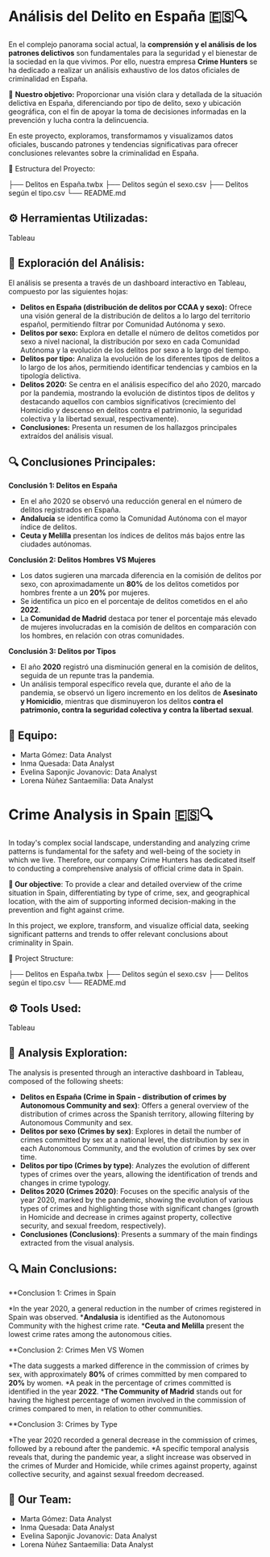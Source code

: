 
# Análisis del Delito en España 🇪🇸🔍

En el complejo panorama social actual, la **comprensión y el análisis de los patrones delictivos** son fundamentales para la seguridad y el bienestar de la sociedad en la que vivimos. Por ello, nuestra empresa **Crime Hunters** se ha dedicado a realizar un análisis exhaustivo de los datos oficiales de criminalidad en España.

🎯 **Nuestro objetivo:** Proporcionar una visión clara y detallada de la situación delictiva en España, diferenciando por tipo de delito, sexo y ubicación geográfica, con el fin de apoyar la toma de decisiones informadas en la prevención y lucha contra la delincuencia.

En este proyecto, exploramos, transformamos y visualizamos datos oficiales, buscando patrones y tendencias significativas para ofrecer conclusiones relevantes sobre la criminalidad en España.

📂 Estructura del Proyecto:

├── Delitos en España.twbx
├── Delitos según el sexo.csv
├── Delitos según el tipo.csv
└── README.md

## ⚙️ Herramientas Utilizadas:

Tableau

## 🚀 Exploración del Análisis:

El análisis se presenta a través de un dashboard interactivo en Tableau, compuesto por las siguientes hojas:

* **Delitos en España (distribución de delitos por CCAA y sexo):** Ofrece una visión general de la distribución de delitos a lo largo del territorio español, permitiendo filtrar por Comunidad Autónoma y sexo.
* **Delitos por sexo:** Explora en detalle el número de delitos cometidos por sexo a nivel nacional, la distribución por sexo en cada Comunidad Autónoma y la evolución de los delitos por sexo a lo largo del tiempo.
* **Delitos por tipo:** Analiza la evolución de los diferentes tipos de delitos a lo largo de los años, permitiendo identificar tendencias y cambios en la tipología delictiva.
* **Delitos 2020:** Se centra en el análisis específico del año 2020, marcado por la pandemia, mostrando la evolución de distintos tipos de delitos y destacando aquellos con cambios significativos (crecimiento del Homicidio y descenso en delitos contra el patrimonio, la seguridad colectiva y la libertad sexual, respectivamente).
* **Conclusiones:** Presenta un resumen de los hallazgos principales extraídos del análisis visual.

## 🔍 Conclusiones Principales:

**Conclusión 1: Delitos en España**

* En el año 2020 se observó una reducción general en el número de delitos registrados en España.
* **Andalucía** se identifica como la Comunidad Autónoma con el mayor índice de delitos.
* **Ceuta y Melilla** presentan los índices de delitos más bajos entre las ciudades autónomas.

**Conclusión 2: Delitos Hombres VS Mujeres**

* Los datos sugieren una marcada diferencia en la comisión de delitos por sexo, con aproximadamente un **80%** de los delitos cometidos por hombres frente a un **20%** por mujeres.
* Se identifica un pico en el porcentaje de delitos cometidos en el año **2022**.
* La **Comunidad de Madrid** destaca por tener el porcentaje más elevado de mujeres involucradas en la comisión de delitos en comparación con los hombres, en relación con otras comunidades.

**Conclusión 3: Delitos por Tipos**

* El año **2020** registró una disminución general en la comisión de delitos, seguida de un repunte tras la pandemia.
* Un análisis temporal específico revela que, durante el año de la pandemia, se observó un ligero incremento en los delitos de **Asesinato y Homicidio**, mientras que disminuyeron los delitos **contra el patrimonio, contra la seguridad colectiva y contra la libertad sexual**.

## 🤝 Equipo:

* Marta Gómez: Data Analyst
* Inma Quesada: Data Analyst
* Evelina Saponjic Jovanovic: Data Analyst
* Lorena Núñez Santaemilia: Data Analyst

# Crime Analysis in Spain 🇪🇸🔍
In today's complex social landscape, understanding and analyzing crime patterns is fundamental for the safety and well-being of the society in which we live. Therefore, our company Crime Hunters has dedicated itself to conducting a comprehensive analysis of official crime data in Spain.

**🎯 Our objective**: To provide a clear and detailed overview of the crime situation in Spain, differentiating by type of crime, sex, and geographical location, with the aim of supporting informed decision-making in the prevention and fight against crime.

In this project, we explore, transform, and visualize official data, seeking significant patterns and trends to offer relevant conclusions about criminality in Spain.

📂 Project Structure:

├── Delitos en España.twbx
├── Delitos según el sexo.csv
├── Delitos según el tipo.csv
└── README.md

## ⚙️ Tools Used:
Tableau

## 🚀 Analysis Exploration:
The analysis is presented through an interactive dashboard in Tableau, composed of the following sheets:

* **Delitos en España (Crime in Spain - distribution of crimes by Autonomous Community and sex)**: Offers a general overview of the distribution of crimes across the Spanish territory, allowing filtering by Autonomous Community and sex.
* **Delitos por sexo (Crimes by sex)**: Explores in detail the number of crimes committed by sex at a national level, the distribution by sex in each Autonomous Community, and the evolution of crimes by sex over time.
* **Delitos por tipo (Crimes by type)**: Analyzes the evolution of different types of crimes over the years, allowing the identification of trends and changes in crime typology.
* **Delitos 2020 (Crimes 2020)**: Focuses on the specific analysis of the year 2020, marked by the pandemic, showing the evolution of various types of crimes and highlighting those with significant changes (growth in Homicide and decrease in crimes against property, collective security, and sexual freedom, respectively).
* **Conclusiones (Conclusions)**: Presents a summary of the main findings extracted from the visual analysis.
  
## 🔍 Main Conclusions:

**Conclusion 1: Crimes in Spain

*In the year 2020, a general reduction in the number of crimes registered in Spain was observed.
***Andalusia** is identified as the Autonomous Community with the highest crime rate.
***Ceuta and Melilla** present the lowest crime rates among the autonomous cities.

**Conclusion 2: Crimes Men VS Women

*The data suggests a marked difference in the commission of crimes by sex, with approximately **80%** of crimes committed by men compared to **20%** by women.
*A peak in the percentage of crimes committed is identified in the year **2022**.
***The Community of Madrid** stands out for having the highest percentage of women involved in the commission of crimes compared to men, in relation to other communities.

**Conclusion 3: Crimes by Type

*The year 2020 recorded a general decrease in the commission of crimes, followed by a rebound after the pandemic.
*A specific temporal analysis reveals that, during the pandemic year, a slight increase was observed in the crimes of Murder and Homicide, while crimes against property, against collective security, and against sexual freedom decreased.

## 🤝 Our Team:

* Marta Gómez: Data Analyst
* Inma Quesada: Data Analyst
* Evelina Saponjic Jovanovic: Data Analyst 
* Lorena Núñez Santaemilia: Data Analyst

